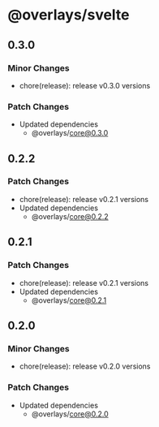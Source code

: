 # @overlays/svelte

## 0.3.0

### Minor Changes

- chore(release): release v0.3.0 versions

### Patch Changes

- Updated dependencies
  - @overlays/core@0.3.0

## 0.2.2

### Patch Changes

- chore(release): release v0.2.1 versions
- Updated dependencies
  - @overlays/core@0.2.2

## 0.2.1

### Patch Changes

- chore(release): release v0.2.1 versions
- Updated dependencies
  - @overlays/core@0.2.1

## 0.2.0

### Minor Changes

- chore(release): release v0.2.0 versions

### Patch Changes

- Updated dependencies
  - @overlays/core@0.2.0
